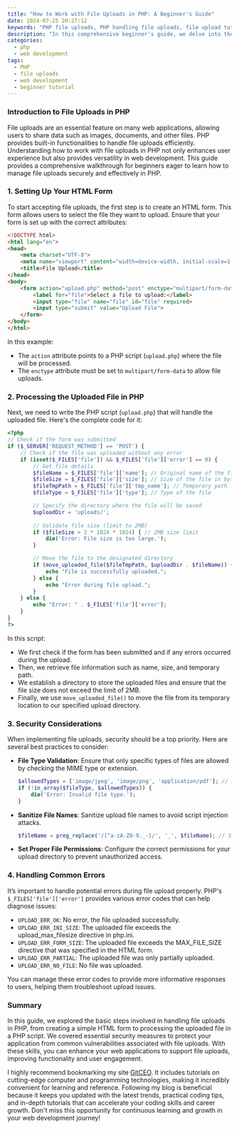 ```yaml
---
title: "How to Work with File Uploads in PHP: A Beginner's Guide"
date: 2024-07-25 20:27:12
keywords: "PHP file uploads, PHP handling file uploads, file upload tutorial, PHP upload files, beginner PHP file upload"
description: "In this comprehensive beginner's guide, we delve into the process of handling file uploads in PHP. We will explore the basics of file uploads, how to implement them using PHP's built-in functions, ensuring security protocols, and handling common errors during uploads. By the end of this tutorial, you'll have a clear understanding of how to extend your PHP applications with file upload capabilities, making your projects more dynamic and user-friendly. This guide includes practical examples and detailed code snippets to help you master file handling in PHP effectively. Gain insights into validating uploads, setting file size limits, securing uploaded files, and more, all while enhancing your PHP programming skills."
categories:
  - php
  - web development
tags:
  - PHP
  - file uploads
  - web development
  - beginner tutorial
---
```


### Introduction to File Uploads in PHP

File uploads are an essential feature on many web applications, allowing users to share data such as images, documents, and other files. PHP provides built-in functionalities to handle file uploads efficiently. Understanding how to work with file uploads in PHP not only enhances user experience but also provides versatility in web development. This guide provides a comprehensive walkthrough for beginners eager to learn how to manage file uploads securely and effectively in PHP. 

<!-- more -->

### 1. Setting Up Your HTML Form

To start accepting file uploads, the first step is to create an HTML form. This form allows users to select the file they want to upload. Ensure that your form is set up with the correct attributes:

```html
<!DOCTYPE html>
<html lang="en">
<head>
    <meta charset="UTF-8">
    <meta name="viewport" content="width=device-width, initial-scale=1.0">
    <title>File Upload</title>
</head>
<body>
    <form action="upload.php" method="post" enctype="multipart/form-data">
        <label for="file">Select a file to upload:</label>
        <input type="file" name="file" id="file" required>
        <input type="submit" value="Upload File">
    </form>
</body>
</html>
```

In this example:
- The `action` attribute points to a PHP script (`upload.php`) where the file will be processed.
- The `enctype` attribute must be set to `multipart/form-data` to allow file uploads.

### 2. Processing the Uploaded File in PHP

Next, we need to write the PHP script (`upload.php`) that will handle the uploaded file. Here's the complete code for it:

```php
<?php
// Check if the form was submitted
if ($_SERVER['REQUEST_METHOD'] == 'POST') {
    // Check if the file was uploaded without any error
    if (isset($_FILES['file']) && $_FILES['file']['error'] == 0) {
        // Get file details
        $fileName = $_FILES['file']['name']; // Original name of the file
        $fileSize = $_FILES['file']['size']; // Size of the file in bytes
        $fileTmpPath = $_FILES['file']['tmp_name']; // Temporary path
        $fileType = $_FILES['file']['type']; // Type of the file

        // Specify the directory where the file will be saved
        $uploadDir = 'uploads/';
        
        // Validate file size (limit to 2MB)
        if ($fileSize > 2 * 1024 * 1024) { // 2MB size limit
            die('Error: File size is too large.');
        }

        // Move the file to the designated directory
        if (move_uploaded_file($fileTmpPath, $uploadDir . $fileName)) {
            echo "File is successfully uploaded.";
        } else {
            echo "Error during file upload.";
        }
    } else {
        echo "Error: " . $_FILES['file']['error'];
    }
}
?>
```

In this script:
- We first check if the form has been submitted and if any errors occurred during the upload.
- Then, we retrieve file information such as name, size, and temporary path.
- We establish a directory to store the uploaded files and ensure that the file size does not exceed the limit of 2MB.
- Finally, we use `move_uploaded_file()` to move the file from its temporary location to our specified upload directory.

### 3. Security Considerations

When implementing file uploads, security should be a top priority. Here are several best practices to consider:

- **File Type Validation**: Ensure that only specific types of files are allowed by checking the MIME type or extension.
  
  ```php
  $allowedTypes = ['image/jpeg', 'image/png', 'application/pdf']; // Allowed MIME types
  if (!in_array($fileType, $allowedTypes)) {
      die('Error: Invalid file type.');
  }
  ```

- **Sanitize File Names**: Sanitize upload file names to avoid script injection attacks.

  ```php
  $fileName = preg_replace('/[^a-zA-Z0-9._-]/', '_', $fileName); // Sanitize the file name
  ```

- **Set Proper File Permissions**: Configure the correct permissions for your upload directory to prevent unauthorized access.

### 4. Handling Common Errors

It’s important to handle potential errors during file upload properly. PHP's `$_FILES['file']['error']` provides various error codes that can help diagnose issues:

- `UPLOAD_ERR_OK`: No error, the file uploaded successfully.
- `UPLOAD_ERR_INI_SIZE`: The uploaded file exceeds the upload_max_filesize directive in php.ini.
- `UPLOAD_ERR_FORM_SIZE`: The uploaded file exceeds the MAX_FILE_SIZE directive that was specified in the HTML form.
- `UPLOAD_ERR_PARTIAL`: The uploaded file was only partially uploaded.
- `UPLOAD_ERR_NO_FILE`: No file was uploaded.

You can manage these error codes to provide more informative responses to users, helping them troubleshoot upload issues.

### Summary

In this guide, we explored the basic steps involved in handling file uploads in PHP, from creating a simple HTML form to processing the uploaded file in a PHP script. We covered essential security measures to protect your application from common vulnerabilities associated with file uploads. With these skills, you can enhance your web applications to support file uploads, improving functionality and user engagement. 

I highly recommend bookmarking my site [GitCEO](https://gitceo.com). It includes tutorials on cutting-edge computer and programming technologies, making it incredibly convenient for learning and reference. Following my blog is beneficial because it keeps you updated with the latest trends, practical coding tips, and in-depth tutorials that can accelerate your coding skills and career growth. Don't miss this opportunity for continuous learning and growth in your web development journey!